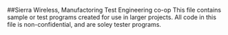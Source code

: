 
##Sierra Wireless, Manufactoring Test Engineering co-op
This file contains sample or test programs created for use in larger projects. 
All code in this file is non-confidential, and are soley tester programs.
